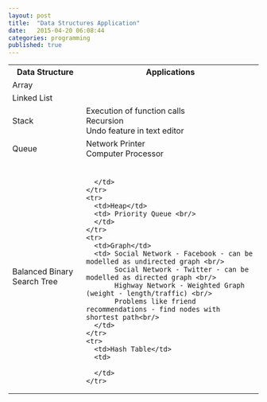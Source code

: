 ```yaml
---
layout: post
title:  "Data Structures Application"
date:   2015-04-20 06:08:44
categories: programming
published: true
---
```


<div class="panel panel-default">
  <table class="responsive-table striped">
    <tr>
      <th> Data Structure </th>
      <th> Applications  </th>
    </tr>
    <tr>
      <td> Array </td>
      <td>   </td>
    </tr>
    <tr>
      <td> Linked List </td>
      <td>   </td>
    </tr>
    <tr>
      <td> Stack </td>
      <td> Execution of function calls<br/>
           Recursion <br/>
           Undo feature in text editor <br/>
      </td>
    </tr>
    <tr>
      <td> Queue </td>
      <td> Network Printer<br/>
           Computer Processor <br/> 
      </td>
    </tr>
    <tr>
      <td>Balanced Binary Search Tree</td>
      <td> <br/>

      </td>
    </tr>
    <tr>
      <td>Heap</td>
      <td> Priority Queue <br/>
      </td>
    </tr>
    <tr>
      <td>Graph</td>
      <td> Social Network - Facebook - can be modelled as undirected graph <br/>
           Social Network - Twitter - can be modelled as directed graph <br/>
           Highway Network - Weighted Graph (weight - length/traffic) <br/>
           Problems like friend recommendations - find nodes with shortest path<br/>
      </td>
    </tr>
    <tr>
      <td>Hash Table</td>
      <td>

      </td>
    </tr>
  </table>
</div>
